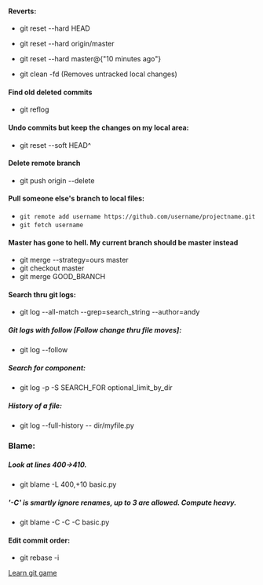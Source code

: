#### Reverts:
* git reset --hard HEAD

* git reset --hard origin/master

* git reset --hard master@{"10 minutes ago"}   

* git clean -fd (Removes untracked local changes)

#### Find old deleted commits

* git reflog

#### Undo commits but keep the changes on my local area:
* git reset --soft HEAD^

#### Delete remote branch
* git push origin --delete 

#### Pull someone else's branch to local files:
*  `git remote add username https://github.com/username/projectname.git  `
*  `git fetch username`

#### Master has gone to hell. My current branch should be master instead
* git merge --strategy=ours master
* git checkout master
* git merge GOOD_BRANCH


#### Search thru git logs:
* git log --all-match --grep=search_string --author=andy

##### Git logs with follow [Follow change thru file moves]:
* git log --follow

##### Search for component:
* git log -p -S SEARCH_FOR optional_limit_by_dir

##### History of a file:
* git log --full-history -- dir/myfile.py

### Blame:
##### Look at lines 400->410. 
  * git blame -L 400,+10 basic.py
##### '-C' is smartly ignore renames, up to 3 are allowed. Compute heavy.
  * git blame -C -C -C basic.py


#### Edit commit order:
* git rebase -i

[Learn git game](https://learngitbranching.js.org/)
